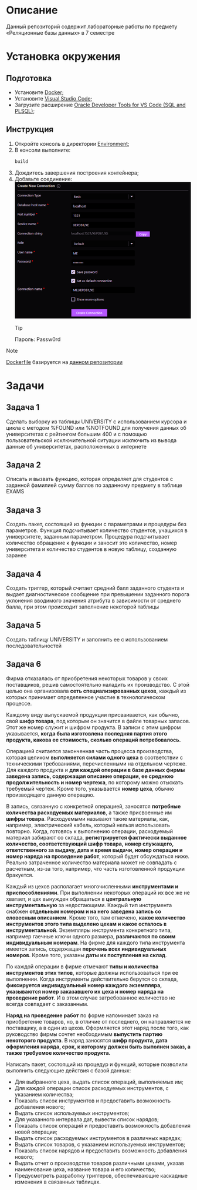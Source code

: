 # Описание
Данный репозиторий содержит лабораторные работы по предмету «Реляционные базы данных» в 7 семестре

# Установка окружения

## Подготовка
* Установите [Docker](https://learn.microsoft.com/ru-ru/virtualization/windowscontainers/quick-start/set-up-environment?tabs=Windows-Server);
* Установите [Visual Studio Code](https://code.visualstudio.com/download);
* Загрузите расширение [Oracle Developer Tools for VS Code (SQL and PLSQL)](https://marketplace.visualstudio.com/items?itemName=Oracle.oracledevtools);

## Инструкция
1. Откройте консоль в директории [Environment](/Environment);
2. В консоли выполните:
    ```sh
    build
    ```
3. Дождитесь завершения построения контейнера;
4. Добавьте соединение:
    ![Новое соединение](/Environment/.resources/oracle_developer_tools_create_connection.png)
    > [!TIP]
    > Пароль: Passw0rd

> [!NOTE]
> [Dockerfile](/Environment/bin/Dockerfile) базируется на [данном репозитории](https://github.com/oracle/docker-images/tree/main/OracleDatabase/SingleInstance/dockerfiles/21.3.0)

# Задачи

## Задача 1
Сделать выборку из таблицы UNIVERSITY c использованием курсора и цикла с методом %FOUND или %NOTFOUND для получения данных об университетах с рейтингом большим 400 и с помощью пользовательской исключительной ситуации исключить из вывода данные об университетах, расположенных в интернете

## Задача 2
Описать и вызвать функцию, которая определяет для студентов с заданной фамилией сумму баллов по заданному предмету в таблице EXAMS

## Задача 3
Создать пакет, состоящий из функции с параметрами и процедуры без параметров. Функция подсчитывает количество студентов, учащихся в университете, заданным параметром. Процедура подсчитывает количество обращение к функции и заносит это количество, номер университета и количество студентов в новую таблицу, созданную заранее

## Задача 4
Создать триггер, который считает средний балл заданного студента и выдает диагностическое сообщение при превышении заданного порога уклонения вводимого значения атрибута в зависимости от среднего балла, при этом происходит заполнение некоторой таблицы

## Задача 5
Создать таблицу UNIVERSITY и заполнить ее с использованием последовательностей

## Задача 6
Фирма отказалась от приобретения некоторых товаров у своих поставщиков, решив самостоятельно наладить их производство. С этой целью она организовала **сеть специализированных цехов**, каждый из которых принимает определенное участие в технологическом процессе.

Каждому виду выпускаемой продукции присваивается, как обычно, свой **шифр товара**, под которым он значится в файле товарных запасов. Этот же номер служит и шифром продукта. В записи с этим шифром указывается, **когда была изготовлена последняя партия этого продукта, какова ее стоимость, сколько операций потребовалось.**

Операцией считается законченная часть процесса производства, которая целиком **выполняется силами одного цеха** в соответствии с техническими требованиями, перечисленными на отдельном чертеже. Для каждого продукта и **для каждой операции в базе данных фирмы заведена запись, содержащая описание операции, ее среднюю продолжительность и номер чертежа**, по которому можно отыскать требуемый чертеж. Кроме того, указывается **номер цеха**, обычно производящего данную операцию.

В запись, связанную с конкретной операцией, заносятся **потребные количества расходуемых материалов**, а также присвоенные им **шифры товара**. Расходуемыми называют такие материалы, как, например, электрический кабель, который нельзя использовать повторно. Когда, готовясь к выполнению операции, расходуемый материал забирают со склада, **регистрируется фактически выданное количество, соответствующий шифр товара, номер служащего, ответственного за выдачу, дата и время выдачи, номер операции и номер наряда на проведение работ**, который будет обсуждаться ниже. Реально затраченное количество материала может не совпадать с расчетным, из-за того, например, что часть изготовленной продукции бракуется.

Каждый из цехов располагает многочисленными **инструментами и приспособлениями**. При выполнении некоторых операций их все же не хватает, и цех вынужден обращаться в **центральную инструментальную** за недостающими. Каждый тип инструмента снабжен **отдельным номером и на него заведена запись со словесным описанием**. Кроме того, там отмечено, **какое количество инструментов этого типа выделено цехам и какое осталось в инструментальной**. Экземпляры инструмента конкретного типа, например гаечные ключи одного размера, **различаются по своим индивидуальным номерам**. На фирме для каждого типа инструмента имеется запись, содержащая **перечень всех индивидуальных номеров**. Кроме того, указаны **даты их поступления на склад**.

По каждой операции в фирме отмечают **типы и количества инструментов этих типов**, которые должны использоваться при ее выполнении. Когда инструменты действительно берутся со склада, **фиксируется индивидуальный номер каждого экземпляра, указываются номер заказавшего их цеха и номер наряда на проведение работ**. И в этом случае затребованное количество не всегда совпадает с заказанным.

**Наряд на проведение работ** по форме напоминает заказ на приобретение товаров, но, в отличие от последнего, он направляется не поставщику, а в один из цехов. Оформляется этот наряд после того, как руководство фирмы сочтет необходимым **выпустить партию некоторого продукта**. В наряд заносятся **шифр продукта, дата оформления наряда, срок, к которому должен быть выполнен заказ, а также требуемое количество продукта.**

Написать пакет, состоящий из процедур и функций, которые позволили выполнить следующие действия с базой данных:
* Для выбранного цеха, выдать список операций, выполняемых им;
* Для каждой операции список расходуемых инструментов, с указанием количества;
* Показать список инструментов и предоставить возможность добавления нового;
* Выдать список используемых инструментов;
* Для указанного интервала дат, вывести список нарядов;
* Показать список операций и предоставить возможность добавления новой операции;
* Выдать список расходуемых инструментов в различных нарядах;
* Выдать список товаров, с указанием используемых инструментов;
* Показать список нарядов и предоставить возможность добавления нового;
* Выдать отчет о производстве товаров различными цехами, указав наименование цеха, название товара и его количество;
* Предусмотреть разработку триггеров, обеспечивающие каскадные изменения в связанных таблицах.
